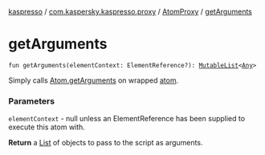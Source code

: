 [kaspresso](../../index.md) / [com.kaspersky.kaspresso.proxy](../index.md) / [AtomProxy](index.md) / [getArguments](./get-arguments.md)

# getArguments

`fun getArguments(elementContext: ElementReference?): `[`MutableList`](https://kotlinlang.org/api/latest/jvm/stdlib/kotlin.collections/-mutable-list/index.html)`<`[`Any`](https://kotlinlang.org/api/latest/jvm/stdlib/kotlin/-any/index.html)`>`

Simply calls [Atom.getArguments](#) on wrapped [atom](#).

### Parameters

`elementContext` - null unless an ElementReference has been supplied to execute this atom with.

**Return**
a [List](https://kotlinlang.org/api/latest/jvm/stdlib/kotlin.collections/-list/index.html) of objects to pass to the script as arguments.

